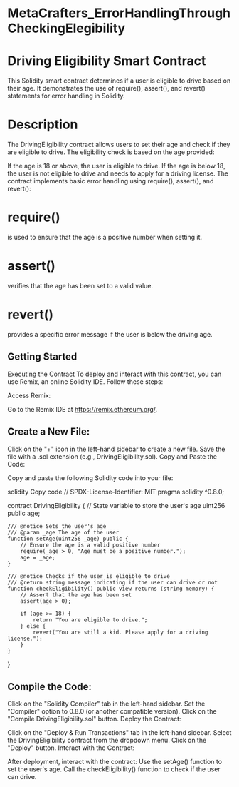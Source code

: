 # MetaCrafters_ErrorHandlingThroughCheckingElegibility
# Driving Eligibility Smart Contract
This Solidity smart contract determines if a user is eligible to drive based on their age. It demonstrates the use of require(), assert(), and revert() statements for error handling in Solidity.

# Description
The DrivingEligibility contract allows users to set their age and check if they are eligible to drive. The eligibility check is based on the age provided:

If the age is 18 or above, the user is eligible to drive.
If the age is below 18, the user is not eligible to drive and needs to apply for a driving license.
The contract implements basic error handling using require(), assert(), and revert():

# require() 
is used to ensure that the age is a positive number when setting it.
# assert() 
verifies that the age has been set to a valid value.
# revert() 
provides a specific error message if the user is below the driving age.
## Getting Started
Executing the Contract
To deploy and interact with this contract, you can use Remix, an online Solidity IDE. Follow these steps:

Access Remix:

Go to the Remix IDE at https://remix.ethereum.org/.
## Create a New File:

Click on the "+" icon in the left-hand sidebar to create a new file.
Save the file with a .sol extension (e.g., DrivingEligibility.sol).
Copy and Paste the Code:

Copy and paste the following Solidity code into your file:

solidity
Copy code
// SPDX-License-Identifier: MIT
pragma solidity ^0.8.0;

contract DrivingEligibility {
    // State variable to store the user's age
    uint256 public age;

    /// @notice Sets the user's age
    /// @param _age The age of the user
    function setAge(uint256 _age) public {
        // Ensure the age is a valid positive number
        require(_age > 0, "Age must be a positive number.");
        age = _age;
    }

    /// @notice Checks if the user is eligible to drive
    /// @return string message indicating if the user can drive or not
    function checkEligibility() public view returns (string memory) {
        // Assert that the age has been set
        assert(age > 0);

        if (age >= 18) {
            return "You are eligible to drive.";
        } else {
            revert("You are still a kid. Please apply for a driving license.");
        }
    }
}
## Compile the Code:

Click on the "Solidity Compiler" tab in the left-hand sidebar.
Set the "Compiler" option to 0.8.0 (or another compatible version).
Click on the "Compile DrivingEligibility.sol" button.
Deploy the Contract:

Click on the "Deploy & Run Transactions" tab in the left-hand sidebar.
Select the DrivingEligibility contract from the dropdown menu.
Click on the "Deploy" button.
Interact with the Contract:

After deployment, interact with the contract:
Use the setAge() function to set the user's age.
Call the checkEligibility() function to check if the user can drive.
